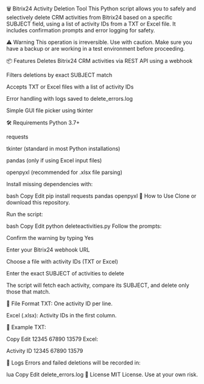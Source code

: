 🗑️ Bitrix24 Activity Deletion Tool
This Python script allows you to safely and selectively delete CRM activities from Bitrix24 based on a specific SUBJECT field, using a list of activity IDs from a TXT or Excel file. It includes confirmation prompts and error logging for safety.

⚠️ Warning
This operation is irreversible. Use with caution. Make sure you have a backup or are working in a test environment before proceeding.

📦 Features
Deletes Bitrix24 CRM activities via REST API using a webhook

Filters deletions by exact SUBJECT match

Accepts TXT or Excel files with a list of activity IDs

Error handling with logs saved to delete_errors.log

Simple GUI file picker using tkinter

🛠️ Requirements
Python 3.7+

requests

tkinter (standard in most Python installations)

pandas (only if using Excel input files)

openpyxl (recommended for .xlsx file parsing)

Install missing dependencies with:

bash
Copy
Edit
pip install requests pandas openpyxl
🚀 How to Use
Clone or download this repository.

Run the script:

bash
Copy
Edit
python deleteactivities.py
Follow the prompts:

Confirm the warning by typing Yes

Enter your Bitrix24 webhook URL

Choose a file with activity IDs (TXT or Excel)

Enter the exact SUBJECT of activities to delete

The script will fetch each activity, compare its SUBJECT, and delete only those that match.

📂 File Format
TXT: One activity ID per line.

Excel (.xlsx): Activity IDs in the first column.

📄 Example
TXT:

Copy
Edit
12345
67890
13579
Excel:

Activity ID
12345
67890
13579

🧾 Logs
Errors and failed deletions will be recorded in:

lua
Copy
Edit
delete_errors.log
📜 License
MIT License. Use at your own risk.
